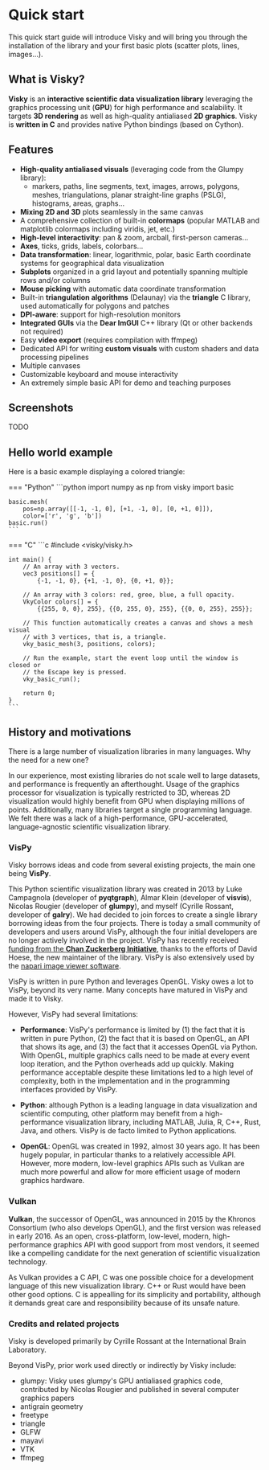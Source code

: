 # Quick start

This quick start guide will introduce Visky and will bring you through the installation of the library and your first basic plots (scatter plots, lines, images...).


## What is Visky?

**Visky** is an **interactive scientific data visualization library** leveraging the graphics processing unit (**GPU**) for high performance and scalability. It targets **3D rendering** as well as high-quality antialiased **2D graphics**. Visky is **written in C** and provides native Python bindings (based on Cython).


## Features

* **High-quality antialiased visuals** (leveraging code from the Glumpy library):
    * markers, paths, line segments, text, images, arrows, polygons, meshes, triangulations, planar straight-line graphs (PSLG), histograms, areas, graphs...
* **Mixing 2D and 3D** plots seamlessly in the same canvas
* A comprehensive collection of built-in **colormaps** (popular MATLAB and matplotlib colormaps including viridis, jet, etc.)
* **High-level interactivity**: pan & zoom, arcball, first-person cameras...
* **Axes**, ticks, grids, labels, colorbars...
* **Data transformation**: linear, logarithmic, polar, basic Earth coordinate systems for geographical data visualization
* **Subplots** organized in a grid layout and potentially spanning multiple rows and/or columns
* **Mouse picking** with automatic data coordinate transformation
* Built-in **triangulation algorithms** (Delaunay) via the **triangle** C library, used automatically for polygons and patches
* **DPI-aware**: support for high-resolution monitors
* **Integrated GUIs** via the **Dear ImGUI** C++ library (Qt or other backends not required)
* Easy **video export** (requires compilation with ffmpeg)
* Dedicated API for writing **custom visuals** with custom shaders and data processing pipelines
* Multiple canvases
* Customizable keyboard and mouse interactivity
* An extremely simple basic API for demo and teaching purposes


## Screenshots

TODO


## Hello world example

Here is a basic example displaying a colored triangle:

=== "Python"
    ```python
    import numpy as np
    from visky import basic

    basic.mesh(
        pos=np.array([[-1, -1, 0], [+1, -1, 0], [0, +1, 0]]),
        color=['r', 'g', 'b'])
    basic.run()
    ```

=== "C"
    ```c
    #include <visky/visky.h>

    int main() {
        // An array with 3 vectors.
        vec3 positions[] = {
            {-1, -1, 0}, {+1, -1, 0}, {0, +1, 0}};

        // An array with 3 colors: red, gree, blue, a full opacity.
        VkyColor colors[] = {
            {{255, 0, 0}, 255}, {{0, 255, 0}, 255}, {{0, 0, 255}, 255}};

        // This function automatically creates a canvas and shows a mesh visual
        // with 3 vertices, that is, a triangle.
        vky_basic_mesh(3, positions, colors);

        // Run the example, start the event loop until the window is closed or
        // the Escape key is pressed.
        vky_basic_run();

        return 0;
    }
    ```


## History and motivations

There is a large number of visualization libraries in many languages. Why the need for a new one?

In our experience, most existing libraries do not scale well to large datasets, and performance is frequently an afterthought. Usage of the graphics processor for visualization is typically restricted to 3D, whereas 2D visualization would highly benefit from GPU when displaying millions of points. Additionally, many libraries target a single programming language. We felt there was a lack of a high-performance, GPU-accelerated, language-agnostic scientific visualization library.


### VisPy

Visky borrows ideas and code from several existing projects, the main one being **VisPy**.

This Python scientific visualization library was created in 2013 by Luke Campagnola (developer of **pyqtgraph**), Almar Klein (developer of **visvis**), Nicolas Rougier (developer of **glumpy**), and myself (Cyrille Rossant, developer of **galry**). We had decided to join forces to create a single library borrowing ideas from the four projects. There is today a small community of developers and users around VisPy, although the four initial developers are no longer actively involved in the project. VisPy has recently received [funding from the **Chan Zuckerberg Initiative**](https://chanzuckerberg.com/eoss/proposals/rebuilding-the-community-behind-vispys-fast-interactive-visualizations/), thanks to the efforts of David Hoese, the new maintainer of the library. VisPy is also extensively used by the [napari image viewer software](https://napari.org/).

VisPy is written in pure Python and leverages OpenGL. Visky owes a lot to VisPy, beyond its very name. Many concepts have matured in VisPy and made it to Visky.

However, VisPy had several limitations:

* **Performance**: VisPy's performance is limited by (1) the fact that it is written in pure Python, (2) the fact that it is based on OpenGL, an API that shows its age, and (3) the fact that it accesses OpenGL via Python. With OpenGL, multiple graphics calls need to be made at every event loop iteration, and the Python overheads add up quickly. Making performance acceptable despite these limitations led to a high level of complexity, both in the implementation and in the programming interfaces provided by VisPy.

* **Python**: although Python is a leading language in data visualization and scientific computing, other platform may benefit from a high-performance visualization library, including MATLAB, Julia, R, C++, Rust, Java, and others. VisPy is de facto limited to Python applications.

* **OpenGL**: OpenGL was created in 1992, almost 30 years ago. It has been hugely popular, in particular thanks to a relatively accessible API. However, more modern, low-level graphics APIs such as Vulkan are much more powerful and allow for more efficient usage of modern graphics hardware.


### Vulkan

**Vulkan**, the successor of OpenGL, was announced in 2015 by the Khronos Consortium (who also develops OpenGL), and the first version was released in early 2016. As an open, cross-platform, low-level, modern, high-performance graphics API with good support from most vendors, it seemed like a compelling candidate for the next generation of scientific visualization technology.

As Vulkan provides a C API, C was one possible choice for a development language of this new visualization library. C++ or Rust would have been other good options. C is appealling for its simplicity and portability, although it demands great care and responsibility because of its unsafe nature.


### Credits and related projects

Visky is developed primarily by Cyrille Rossant at the International Brain Laboratory.

Beyond VisPy, prior work used directly or indirectly by Visky include:

* glumpy: Visky uses glumpy's GPU antialiased graphics code, contributed by Nicolas Rougier and published in several computer graphics papers
* antigrain geometry
* freetype
* triangle
* GLFW
* mayavi
* VTK
* ffmpeg
